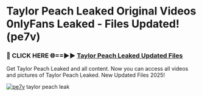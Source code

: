# Taylor Peach Leaked Original Videos 0nlyFans Leaked - Files Updated! (pe7v)

<h3>🔴 CLICK HERE 🌐==►► <a href="https://tinyurl.com/2jnfzry5" rel="nofollow">Taylor Peach Leaked Updated Files</a></h3>

Get Taylor Peach Leaked and all content. Now you can access all videos and pictures of Taylor Peach Leaked. New Updated Files 2025!

[![pe7v](https://i.imgur.com/GyGTBgg.gif)](https://tinyurl.com/2jnfzry5)
taylor peach leak